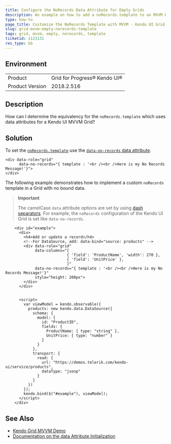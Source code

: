 ```yaml
---
title: Configure the NoRecords Data Attribute for Empty Grids
description: An example on how to add a noRecords.template to an MVVM Kendo UI Grid.
type: how-to
page_title: Customize the NoRecords Template with MVVM - Kendo UI Grid for jQuery
slug: grid-mvvm-empty-norecords-template
tags: grid, mvvm, empty, norecords, template
ticketid: 1123131
res_type: kb
---
```


## Environment

<table>
 <tr>
  <td>Product</td>
  <td>Grid for Progress® Kendo UI®</td>
 </tr>
 <tr>
  <td>Product Version</td>
  <td>2018.2.516</td>
 </tr>
</table>

## Description

How can I determine the equivalency for the `noRecords.template` which uses data attributes for a Kendo UI MVVM Grid?

## Solution

To set the [`noRecords.template`](https://docs.telerik.com/kendo-ui/api/javascript/ui/grid/configuration/norecords) use the [`data-no-records` data attribute](https://docs.telerik.com/kendo-ui/intro/widget-basics/mvvm-initialization#using-the-data-attributes).

```
<div data-role="grid"      
      data-no-records="{ template : '<br /><br />Here is my No Records Message!'}">
</div>
```

The following example demonstrates how to implement a custom `noRecords` template in a Grid with no bound data.

> **Important**
>
> The camelCase `data` attribute options are set by using [dash separators](https://docs.telerik.com/kendo-ui/intro/widget-basics/mvvm-initialization#setting-the-data-options). For example, the `noRecords` configuration of the Kendo UI Grid is set like `data-no-records`.


```dojo
    <div id="example">
      <div>
        <h4>Add or update a record</h4>
        <!--For DataSource, add: data-bind="source: products" -->
        <div data-role="grid"
             data-columns="[
                           { 'field': 'ProductName', 'width': 270 },
                           { 'field': 'UnitPrice' },
                           ]"          
             data-no-records="{ template : '<br /><br />Here is my No Records Message!'}"            
             style="height: 200px">
        </div>
      </div>


      <script>
        var viewModel = kendo.observable({
          products: new kendo.data.DataSource({
            schema: {
              model: {
                id: "ProductID",
                fields: {
                  ProductName: { type: "string" },
                  UnitPrice: { type: "number" }
                }
              }
            },
            transport: {
              read: {
                url: "https://demos.telerik.com/kendo-ui/service/products",
                dataType: "jsonp"
              }
            }
          })
        });
        kendo.bind($("#example"), viewModel);
      </script>
    </div>
```

## See Also

* [Kendo Grid MVVM Demo](https://demos.telerik.com/kendo-ui/grid/mvvm)
* [Documentation on the data Attribute Initialization](https://docs.telerik.com/kendo-ui/intro/widget-basics/data-attribute-initialization)
